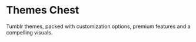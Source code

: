 # Themes Chest
Tumblr themes, packed with customization options, premium features and a compelling visuals.
